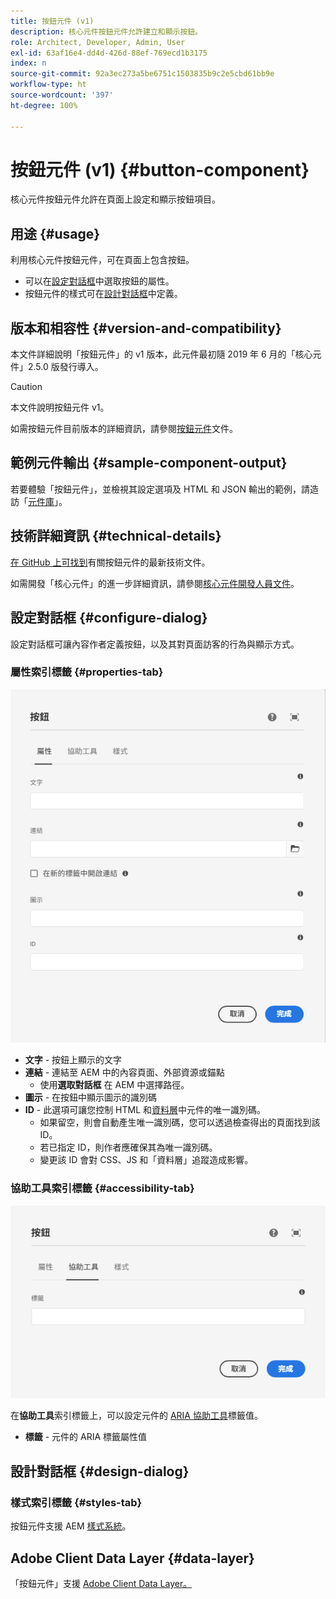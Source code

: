 ```yaml
---
title: 按鈕元件 (v1)
description: 核心元件按鈕元件允許建立和顯示按鈕。
role: Architect, Developer, Admin, User
exl-id: 63af16e4-dd4d-426d-88ef-769ecd1b3175
index: n
source-git-commit: 92a3ec273a5be6751c1503835b9c2e5cbd61bb9e
workflow-type: ht
source-wordcount: '397'
ht-degree: 100%

---
```



# 按鈕元件 (v1) {#button-component}

核心元件按鈕元件允許在頁面上設定和顯示按鈕項目。

## 用途 {#usage}

利用核心元件按鈕元件，可在頁面上包含按鈕。

* 可以在[設定對話框](#configure-dialog)中選取按鈕的屬性。
* 按鈕元件的樣式可在[設計對話框](#design-dialog)中定義。

## 版本和相容性 {#version-and-compatibility}

本文件詳細說明「按鈕元件」的 v1 版本，此元件最初隨 2019 年 6 月的「核心元件」2.5.0 版發行導入。

>[!CAUTION]
>
>本文件說明按鈕元件 v1。
>
>如需按鈕元件目前版本的詳細資訊，請參閱[按鈕元件](/help/components/button.md)文件。

## 範例元件輸出 {#sample-component-output}

若要體驗「按鈕元件」，並檢視其設定選項及 HTML 和 JSON 輸出的範例，請造訪「[元件庫](https://adobe.com/go/aem_cmp_library_button)」。

## 技術詳細資訊 {#technical-details}

[在 GitHub 上可找到](https://adobe.com/go/aem_cmp_tech_button_v1)有關按鈕元件的最新技術文件。

如需開發「核心元件」的進一步詳細資訊，請參閱[核心元件開發人員文件](/help/developing/overview.md)。

## 設定對話框 {#configure-dialog}

設定對話框可讓內容作者定義按鈕，以及其對頁面訪客的行為與顯示方式。

### 屬性索引標籤 {#properties-tab}

![按鈕元件編輯對話框的屬性索引標籤](/help/assets/button-edit-properties.png)

* **文字** - 按鈕上顯示的文字
* **連結** - 連結至 AEM 中的內容頁面、外部資源或錨點
   * 使用&#x200B;**選取對話框** 在 AEM 中選擇路徑。
* **圖示** - 在按鈕中顯示圖示的識別碼
* **ID** - 此選項可讓您控制 HTML 和[資料層](/help/developing/data-layer/overview.md)中元件的唯一識別碼。
   * 如果留空，則會自動產生唯一識別碼，您可以透過檢查得出的頁面找到該 ID。
   * 若已指定 ID，則作者應確保其為唯一識別碼。
   * 變更該 ID 會對 CSS、JS 和「資料層」追蹤造成影響。

### 協助工具索引標籤 {#accessibility-tab}

![按鈕元件編輯對話框的協助工具索引標籤](/help/assets/button-edit-accessibility.png)

在&#x200B;**協助工具**&#x200B;索引標籤上，可以設定元件的 [ARIA 協助工具](https://www.w3.org/WAI/standards-guidelines/aria/)標籤值。

* **標籤** - 元件的 ARIA 標籤屬性值

## 設計對話框 {#design-dialog}

### 樣式索引標籤 {#styles-tab}

按鈕元件支援 AEM [樣式系統](/help/get-started/authoring.md#component-styling)。

## Adobe Client Data Layer {#data-layer}

「按鈕元件」支援 [Adobe Client Data Layer。](/help/developing/data-layer/overview.md)
